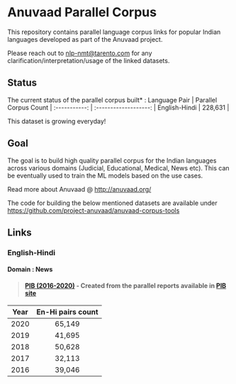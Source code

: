 # Anuvaad Parallel Corpus
This repository contains parallel language corpus links for popular Indian languages developed as part of the Anuvaad project.
>
Please reach out to nlp-nmt@tarento.com for any clarification/interpretation/usage of the linked datasets.
>

## Status
The current status of the parallel corpus built* : 
Language Pair | Parallel Corpus Count |
:-----------: | :-------------------: |
English-Hindi |  228,631              |

This dataset is growing everyday!

## Goal
The goal is to build high quality parallel corpus for the Indian languages across various domains (Judicial, Educational, Medical, News etc).
This can be eventually used to train the ML models based on the use cases.
>
Read more about Anuvaad @ http://anuvaad.org/
>
The code for building the below mentioned datasets are available under https://github.com/project-anuvaad/anuvaad-corpus-tools
>
>
## Links
### English-Hindi
#### Domain : News
> #### [PIB (2016-2020)](https://anuvaad-parallel-corpus.s3-us-west-2.amazonaws.com/pib_2016_2020_en_hi.zip) - Created from the parallel reports available in [PIB site](https://www.pib.gov.in/)

Year  | En-Hi pairs count |
:---: | :---: |
2020  | 65,149 |
2019  | 41,695 |
2018  | 50,628 |
2017  | 32,113 |
2016  | 39,046 |

